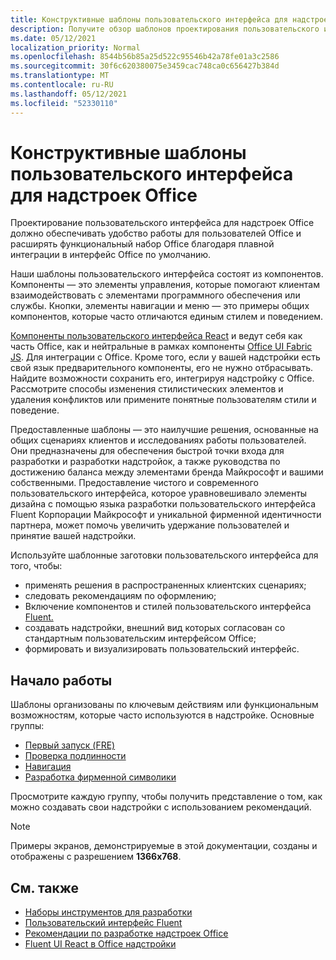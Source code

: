 ```yaml
---
title: Конструктивные шаблоны пользовательского интерфейса для надстроек Office
description: Получите обзор шаблонов проектирования пользовательского интерфейса для надстройок Office, включая шаблоны для навигации, проверки подлинности, первого запуска и брендинга.
ms.date: 05/12/2021
localization_priority: Normal
ms.openlocfilehash: 8544b56b85a25d522c95546b42a78fe01a3c2586
ms.sourcegitcommit: 30f6c620380075e3459cac748ca0c656427b384d
ms.translationtype: MT
ms.contentlocale: ru-RU
ms.lasthandoff: 05/12/2021
ms.locfileid: "52330110"
---
```

# <a name="ux-design-patterns-for-office-add-ins"></a>Конструктивные шаблоны пользовательского интерфейса для надстроек Office

Проектирование пользовательского интерфейса для надстроек Office должно обеспечивать удобство работы для пользователей Office и расширять функциональный набор Office благодаря плавной интеграции в интерфейс Office по умолчанию.  

Наши шаблоны пользовательского интерфейса состоят из компонентов. Компоненты — это элементы управления, которые помогают клиентам взаимодействовать с элементами программного обеспечения или службы. Кнопки, элементы навигации и меню — это примеры общих компонентов, которые часто отличаются единым стилем и поведением.

[Компоненты пользовательского интерфейса React](using-office-ui-fabric-react.md) и ведут себя как часть Office, как и нейтральные в рамках компоненты [Office UI Fabric JS](fabric-core.md). Для интеграции с Office. Кроме того, если у вашей надстройки есть свой язык предварительного компоненты, его не нужно отбрасывать. Найдите возможности сохранить его, интегрируя надстройку с Office. Рассмотрите способы изменения стилистических элементов и удаления конфликтов или примените понятные пользователям стили и поведение.

Предоставленные шаблоны — это наилучшие решения, основанные на общих сценариях клиентов и исследованиях работы пользователей. Они предназначены для обеспечения быстрой точки входа для разработки и разработки надстройок, а также руководства по достижению баланса между элементами бренда Майкрософт и вашими собственными. Предоставление чистого и современного пользовательского интерфейса, которое уравновешивало элементы дизайна с помощью языка разработки пользовательского интерфейса Fluent Корпорации Майкрософт и уникальной фирменной идентичности партнера, может помочь увеличить удержание пользователей и принятие вашей надстройки.

Используйте шаблонные заготовки пользовательского интерфейса для того, чтобы:

* применять решения в распространенных клиентских сценариях;
* следовать рекомендациям по оформлению;
* Включение компонентов и стилей пользовательского интерфейса [Fluent.](https://developer.microsoft.com/fluentui#/get-started)
* создавать надстройки, внешний вид которых согласован со стандартным пользовательским интерфейсом Office;
* формировать и визуализировать пользовательский интерфейс.

## <a name="getting-started"></a>Начало работы

Шаблоны организованы по ключевым действиям или функциональным возможностям, которые часто используются в надстройке. Основные группы:

* [Первый запуск (FRE)](../design/first-run-experience-patterns.md)
* [Проверка подлинности](../design/authentication-patterns.md)
* [Навигация](../design/navigation-patterns.md)
* [Разработка фирменной символики](../design/branding-patterns.md)

Просмотрите каждую группу, чтобы получить представление о том, как можно создавать свои надстройки с использованием рекомендаций.

> [!NOTE]
> Примеры экранов, демонстрируемые в этой документации, созданы и отображены с разрешением **1366x768**.

## <a name="see-also"></a>См. также

* [Наборы инструментов для разработки](design-toolkits.md)
* [Пользовательский интерфейс Fluent](https://developer.microsoft.com/fluentui#)
* [Рекомендации по разработке надстроек Office](../concepts/add-in-development-best-practices.md)
* [Fluent UI React в Office надстройки](using-office-ui-fabric-react.md)
